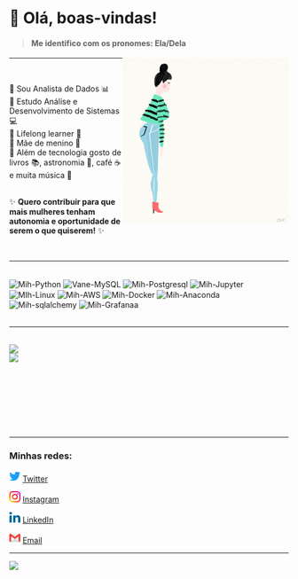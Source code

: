 # 👋 Olá, boas-vindas! 

> #### Me identifico com os pronomes: Ela/Dela

<div>
<img src="https://github.com/michelle-lira/michelle-lira/blob/main/githubprof/giphyall.gif" width=300 align=right>
</div>

---
<br>

🔸 Sou Analista de Dados :bar_chart:    
🔸 Estudo Análise e Desenvolvimento de Sistemas 💻    
🔸 Lifelong learner 📖    
🔸 Mãe de menino 💙    
🔸 Além de tecnologia gosto de livros :books:, astronomia 🚀, café :coffee: e muita música :musical_note:    
<br>
        
:sparkles: __Quero contribuir para que mais mulheres tenham autonomia e oportunidade de serem o que quiserem!__ :sparkles:

<br>

---

<div style="display: inline_block"><br>
  <img align="center" alt="Mih-Python" height="50" width="60" src="https://cdn.jsdelivr.net/gh/devicons/devicon/icons/python/python-original.svg">
  <img align="center" alt="Vane-MySQL" height="50" width="60" src="https://cdn.jsdelivr.net/gh/devicons/devicon/icons/mysql/mysql-original-wordmark.svg">
  <img align="center" alt="Mih-Postgresql" height="50" width="60" src="https://cdn.jsdelivr.net/gh/devicons/devicon/icons/postgresql/postgresql-original.svg" />
  <img align="center" alt="Mih-Jupyter" height="50" width="60" src="https://cdn.jsdelivr.net/gh/devicons/devicon/icons/jupyter/jupyter-original-wordmark.svg" />
  <img align="center" alt="MIh-Linux" height="50" width="60" src="https://cdn.jsdelivr.net/gh/devicons/devicon/icons/linux/linux-plain.svg"/>
  <img align="center" alt="Mih-AWS" height="60" width="70" src="https://cdn.jsdelivr.net/gh/devicons/devicon/icons/amazonwebservices/amazonwebservices-original-wordmark.svg" />
  <img align="center" alt="Mih-Docker" height="60" width="70" src="https://cdn.jsdelivr.net/gh/devicons/devicon/icons/docker/docker-original.svg"/>
  <img align="center" alt="Mih-Anaconda" height="50" width="60" src="https://cdn.jsdelivr.net/gh/devicons/devicon/icons/anaconda/anaconda-original.svg" />
  <img align="center" alt="Mih-sqlalchemy" height="50" width="60" src="https://cdn.jsdelivr.net/gh/devicons/devicon/icons/sqlalchemy/sqlalchemy-original.svg" />
  <img align="center" alt="Mih-Grafanaa" height="50" width="60" src="https://cdn.jsdelivr.net/gh/devicons/devicon/icons/grafana/grafana-original.svg" />
</div>
<br>

---

<div style="display: inline_block"><br>
    <img width="350px" align="left" src="https://github-readme-stats.vercel.app/api/top-langs/?username=michelle-lira&hide=html&layout=compact&theme=onedark"/>
    <img width="450px" align="left" src="https://github-readme-stats.vercel.app/api?username=michelle-lira&theme=onedark"/>
</div>

<br>
<br>
<br>
<br>
<br>
<br>
<br>
<br>
<br>


---

### Minhas redes: 

<img src="https://github.com/michelle-lira/michelle-lira/blob/main/githubprof/013-twitter.png" width="20"></img></a> [Twitter](https://twitter.com/deliramichelle)   

<a href="https://www.instagram.com/__ch3ll__/"><img src="https://github.com/michelle-lira/michelle-lira/blob/main/githubprof/011-instagram.png" width="20"></img></a> [Instagram](https://www.instagram.com/deliramichelle)  

<a href="https://www.linkedin.com/in/michelle-lira"><img src="https://github.com/michelle-lira/michelle-lira/blob/main/githubprof/010-linkedin.png" width="20"></img></a> [LinkedIn](https://www.linkedin.com/in/lira-michelle)  

<a href="mailto:mchll.lira@gmail.com"><img src="https://github.com/michelle-lira/michelle-lira/blob/main/githubprof/gmail2.png" width="20"></img></a> [Email](mailto:mchll.lira@gmail.com)  

---
![](https://komarev.com/ghpvc/?username=michelle-lira&color=blue&style=flat)

